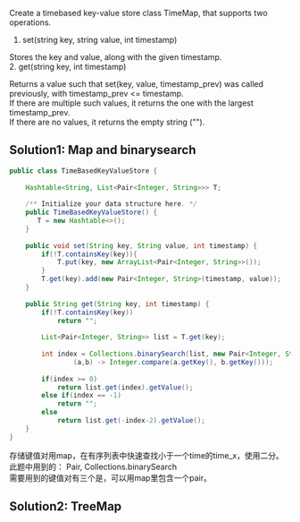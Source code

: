 Create a timebased key-value store class TimeMap, that supports two operations.

1. set(string key, string value, int timestamp)

Stores the key and value, along with the given timestamp.  
2. get(string key, int timestamp)  

Returns a value such that set(key, value, timestamp_prev) was called previously, with timestamp_prev <= timestamp.  
If there are multiple such values, it returns the one with the largest timestamp_prev.  
If there are no values, it returns the empty string ("").  


## Solution1: Map and binarysearch
```java
public class TimeBasedKeyValueStore {
    
	Hashtable<String, List<Pair<Integer, String>>> T;
	
	/** Initialize your data structure here. */
    public TimeBasedKeyValueStore() {
       T = new Hashtable<>();
    }
    
    public void set(String key, String value, int timestamp) {
    	if(!T.containsKey(key)){
    		T.put(key, new ArrayList<Pair<Integer, String>>());
    	}
    	T.get(key).add(new Pair<Integer, String>(timestamp, value));
    }
    
    public String get(String key, int timestamp) {
    	if(!T.containsKey(key))
    		return "";
    	
    	List<Pair<Integer, String>> list = T.get(key);
    	
    	int index = Collections.binarySearch(list, new Pair<Integer, String>(timestamp,""),
    			(a,b) -> Integer.compare(a.getKey(), b.getKey()));
    	
    	if(index >= 0)
    		return list.get(index).getValue();
    	else if(index == -1)
    		return "";
    	else 
    		return list.get(-index-2).getValue();
    }
}

```
存储键值对用map，在有序列表中快速查找小于一个time的time_x，使用二分。    
此题中用到的： Pair,  Collections.binarySearch     
需要用到的键值对有三个是，可以用map里包含一个pair。  


## Solution2: TreeMap

```java


```


 
